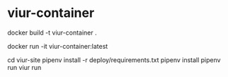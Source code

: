 # viur-container

docker build -t viur-container .

docker run -it viur-container:latest

cd viur-site
pipenv install -r deploy/requirements.txt 
pipenv install
pipenv run viur run
